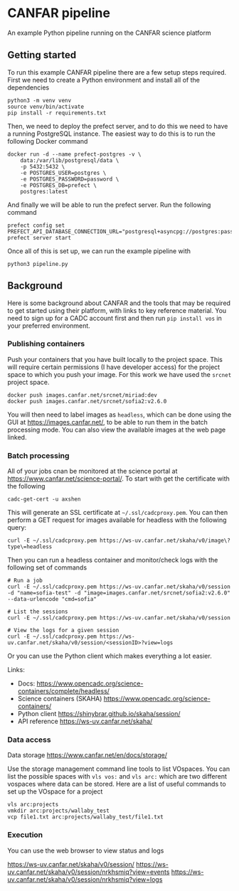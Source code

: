 # CANFAR pipeline

An example Python pipeline running on the CANFAR science platform

## Getting started

To run this example CANFAR pipeline there are a few setup steps required. First we need to create a Python environment and install all of the dependencies

```
python3 -m venv venv
source venv/bin/activate
pip install -r requirements.txt
```

Then, we need to deploy the prefect server, and to do this we need to have a running PostgreSQL instance. The easiest way to do this is to run the following Docker command

```
docker run -d --name prefect-postgres -v \
    data:/var/lib/postgresql/data \
    -p 5432:5432 \
    -e POSTGRES_USER=postgres \
    -e POSTGRES_PASSWORD=password \
    -e POSTGRES_DB=prefect \
    postgres:latest
```

And finally we will be able to run the prefect server. Run the following command

```
prefect config set PREFECT_API_DATABASE_CONNECTION_URL="postgresql+asyncpg://postgres:password@localhost:5432/prefect"
prefect server start
```

Once all of this is set up, we can run the example pipeline with

```
python3 pipeline.py
```

## Background

Here is some background about CANFAR and the tools that may be required to get started using their platform, with links to key reference material. You need to sign up for a CADC account first and then run `pip install vos` in your preferred environment.

### Publishing containers

Push your containers that you have built locally to the project space. This will require certain permissions (I have developer access) for the project space to which you push your image. For this work we have used the `srcnet` project space.

```
docker push images.canfar.net/srcnet/miriad:dev
docker push images.canfar.net/srcnet/sofia2:v2.6.0
```

You will then need to label images as `headless`, which can be done using the GUI at https://images.canfar.net/, to be able to run them in the batch processing mode. You can also view the available images at the web page linked.

### Batch processing

All of your jobs cnan be monitored at the science portal at https://www.canfar.net/science-portal/. To start with get the certificate with the following

```
cadc-get-cert -u axshen
```

This will generate an SSL certificate at `~/.ssl/cadcproxy.pem`. You can then perform a GET request for images available for headless with the following query:

```
curl -E ~/.ssl/cadcproxy.pem https://ws-uv.canfar.net/skaha/v0/image\?type\=headless
```

Then you can run a headless container and monitor/check logs with the following set of commands

```
# Run a job
curl -E ~/.ssl/cadcproxy.pem https://ws-uv.canfar.net/skaha/v0/session -d "name=sofia-test" -d "image=images.canfar.net/srcnet/sofia2:v2.6.0" --data-urlencode "cmd=sofia"

# List the sessions
curl -E ~/.ssl/cadcproxy.pem https://ws-uv.canfar.net/skaha/v0/session

# View the logs for a given session
curl -E ~/.ssl/cadcproxy.pem https://ws-uv.canfar.net/skaha/v0/session/<sessionID>?view=logs
```

Or you can use the Python client which makes everything a lot easier.

Links:

* Docs: https://www.opencadc.org/science-containers/complete/headless/
* Science containers (SKAHA) https://www.opencadc.org/science-containers/
* Python client https://shinybrar.github.io/skaha/session/
* API reference https://ws-uv.canfar.net/skaha/

### Data access

Data storage https://www.canfar.net/en/docs/storage/

Use the storage management command line tools to list VOspaces. You can list the possible spaces with `vls vos:` and `vls arc:` which are two different vospaces where data can be stored. Here are a list of useful commands to set up the VOspace for a project

```
vls arc:projects
vmkdir arc:projects/wallaby_test
vcp file1.txt arc:projects/wallaby_test/file1.txt
```

### Execution

You can use the web browser to view status and logs

https://ws-uv.canfar.net/skaha/v0/session/
https://ws-uv.canfar.net/skaha/v0/session/nrkhsmiq?view=events
https://ws-uv.canfar.net/skaha/v0/session/nrkhsmiq?view=logs